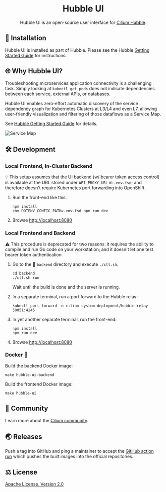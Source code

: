 <h1 align="center">Hubble UI</h1>
<p align="center">
  Hubble UI is an open-source user interface for <a href="https://github.com/cilium/hubble">Cilium Hubble</a>.
</p>

## 🚀 Installation

Hubble UI is installed as part of Hubble. Please see the Hubble [Getting Started Guide](https://docs.cilium.io/en/stable/gettingstarted/hubble/#deploy-cilium-and-hubble) for instructions.

## 🌐 Why Hubble UI?

Troubleshooting microservices application connectivity is a challenging task. Simply looking at `kubectl get pods` does not indicate dependencies between each service, external APIs, or databases.

Hubble UI enables zero-effort automatic discovery of the service dependency graph for Kubernetes Clusters at L3/L4 and even L7, allowing user-friendly visualization and filtering of those dataflows as a Service Map.

See [Hubble Getting Started Guide](https://docs.cilium.io/en/stable/gettingstarted/hubble/#deploy-cilium-and-hubble) for details.

![Service Map](promo/servicemap.png)

## 🛠 Development


### Local Frontend, In-Cluster Backend

💡 This setup assumes that the UI backend (w/ bearer token access control) is available at the URL stored under `API_PROXY_URL` in `.env.fsd`; and therefore doesn't require Kubernetes port forwarding into OpenShift.

1. Run the front-end like this:
   ```shell
   npm install
   env DOTENV_CONFIG_PATH=.env.fsd npm run dev
   ```

2. Browse [http://localhost:8080](http://localhost:8080)

### Local Frontend and Backend

⚠ This procedure is deprecated for two reasons: it requires the ability to compile and run Go code on your workstation; and it doesn't let one test bearer token authentication.

1. Go to the 📁 `backend` directory and execute `./ctl.sh`.

   ```shell
   cd backend
   ./ctl.sh run
   ```

   Wait until the build is done and the server is running.

2. In a separate terminal, run a port forward to the Hubble relay:

   ```shell
   kubectl port-forward -n cilium-system deployment/hubble-relay 50051:4245
   ```

3. In yet another separate terminal, run the front-end:
   ```shell
   npm install
   npm run dev
   ```

4. Browse [http://localhost:8080](http://localhost:8080)

### Docker 🐳

Build the backend Docker image:

```shell
make hubble-ui-backend
```

Build the frontend Docker image:

```shell
make hubble-ui
```

## 🐝 Community

Learn more about the [Cilium community](https://github.com/cilium/cilium#community).

## 🌏 Releases

Push a tag into GitHub and ping a maintainer to accept the [GitHub action run](https://github.com/cilium/hubble-ui/actions) which pushes the built images into the official repositories.

## ⚖️ License

[Apache License, Version 2.0](https://github.com/cilium/hubble-ui/blob/master/LICENSE)
